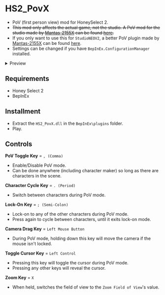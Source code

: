 # HS2_PovX
* PoV (first person view) mod for HoneySelect 2.
* ~~This mod only affects the actual game, not the studio. A PoV mod for the studio made by [Mantas-2155X](https://github.com/Mantas-2155X) can be found [here](https://github.com/Mantas-2155X/StudioPOV).~~
* If you only want to use this for `StudioNEOV2`, a better PoV plugin made by [Mantas-2155X](https://github.com/Mantas-2155X) can be found [here](https://github.com/Mantas-2155X/StudioPOV).
* Settings can be changed if you have `BepInEx.ConfigurationManager` installed.

<details>
  <summary>Preview</summary>
  
![](https://raw.githubusercontent.com/FairBear/HS2_PovX/master/Preview/Preview0.png)
</details>

## Requirements
* Honey Select 2
* BepInEx

## Installment
* Extract the `HS2_PovX.dll` in the `BepInEx\plugins` folder.
* Play.

## Controls
__PoV Toggle Key__ = `, (Comma)`
* Enable/Disable PoV mode.
* Can be done anywhere (including character maker) so long as there are characters in the scene.

__Character Cycle Key__ = `. (Period)`
* Switch between characters during PoV mode.

__Lock-On Key__ = `; (Semi-Colon)`
* Lock-on to any of the other characters during PoV mode.
* Press again to cycle between characters, until it exits lock-on mode.

__Camera Drag Key__ = `Left Mouse Button`
* During PoV mode, holding down this key will move the camera if the mouse isn't locked.

__Toggle Cursor Key__ = `Left Control`
* Pressing this key will toggle the cursor during PoV mode.
* Pressing any other keys will reveal the cursor.

__Zoom Key__ = `X`
* When held, switches the field of view to the `Zoom Field of View`'s value.
